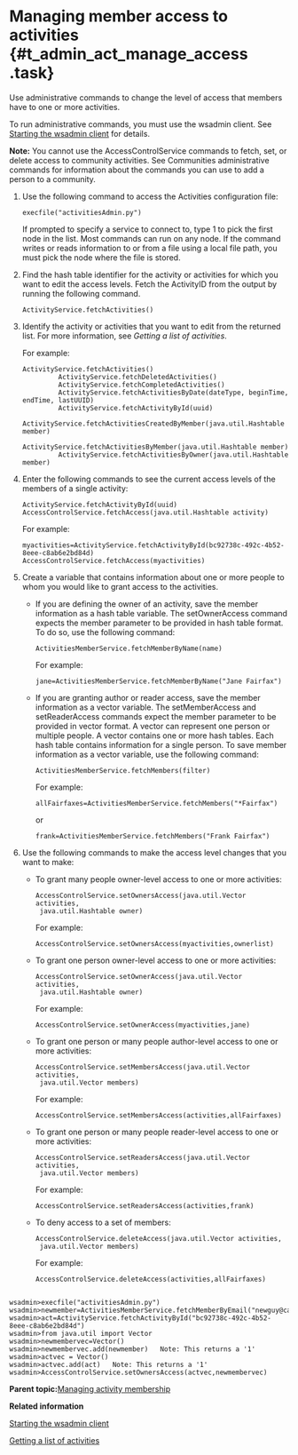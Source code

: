 # Managing member access to activities {#t_admin_act_manage_access .task}

Use administrative commands to change the level of access that members have to one or more activities.

To run administrative commands, you must use the wsadmin client. See [Starting the wsadmin client](t_admin_wsadmin_starting.md) for details.

**Note:** You cannot use the AccessControlService commands to fetch, set, or delete access to community activities. See Communities administrative commands for information about the commands you can use to add a person to a community.

1.  Use the following command to access the Activities configuration file:

    ```
    execfile("activitiesAdmin.py")
    ```

    If prompted to specify a service to connect to, type 1 to pick the first node in the list. Most commands can run on any node. If the command writes or reads information to or from a file using a local file path, you must pick the node where the file is stored.

2.  Find the hash table identifier for the activity or activities for which you want to edit the access levels. Fetch the ActivityID from the output by running the following command.

    ```
    ActivityService.fetchActivities() 
    ```

3.  Identify the activity or activities that you want to edit from the returned list. For more information, see *Getting a list of activities*.

    For example:

    ```
    ActivityService.fetchActivities()
    		 ActivityService.fetchDeletedActivities()
    		 ActivityService.fetchCompletedActivities()
    		 ActivityService.fetchActivitiesByDate(dateType, beginTime, endTime, lastUUID)
    		 ActivityService.fetchActivityById(uuid)
    		 ActivityService.fetchActivitiesCreatedByMember(java.util.Hashtable member)
    		 ActivityService.fetchActivitiesByMember(java.util.Hashtable member)
    		 ActivityService.fetchActivitiesByOwner(java.util.Hashtable member)
    ```

4.  Enter the following commands to see the current access levels of the members of a single activity:

    ```
    ActivityService.fetchActivityById(uuid)
    AccessControlService.fetchAccess(java.util.Hashtable activity)
    ```

    For example:

    ```
    myactivities=ActivityService.fetchActivityById(bc92738c-492c-4b52-8eee-c8ab6e2bd84d)
    AccessControlService.fetchAccess(myactivities) 
    ```

5.  Create a variable that contains information about one or more people to whom you would like to grant access to the activities.

    -   If you are defining the owner of an activity, save the member information as a hash table variable. The setOwnerAccess command expects the member parameter to be provided in hash table format. To do so, use the following command:

        ```
        ActivitiesMemberService.fetchMemberByName(name)
        ```

        For example:

        ```
        jane=ActivitiesMemberService.fetchMemberByName("Jane Fairfax")
        ```

    -   If you are granting author or reader access, save the member information as a vector variable. The setMemberAccess and setReaderAccess commands expect the member parameter to be provided in vector format. A vector can represent one person or multiple people. A vector contains one or more hash tables. Each hash table contains information for a single person. To save member information as a vector variable, use the following command:

        ```
        ActivitiesMemberService.fetchMembers(filter)
        ```

        For example:

        ```
        allFairfaxes=ActivitiesMemberService.fetchMembers("*Fairfax")
        ```

        or

        ```
        frank=ActivitiesMemberService.fetchMembers("Frank Fairfax")
        ```

6.  Use the following commands to make the access level changes that you want to make:

    -   To grant many people owner-level access to one or more activities:

        ```
        AccessControlService.setOwnersAccess(java.util.Vector activities, 
         java.util.Hashtable owner)
        ```

        For example:

        ```
        AccessControlService.setOwnersAccess(myactivities,ownerlist) 
        
        ```

    -   To grant one person owner-level access to one or more activities:

        ```
        AccessControlService.setOwnerAccess(java.util.Vector activities, 
         java.util.Hashtable owner)
        ```

        For example:

        ```
        AccessControlService.setOwnerAccess(myactivities,jane)
        ```

    -   To grant one person or many people author-level access to one or more activities:

        ```
        AccessControlService.setMembersAccess(java.util.Vector activities, 
         java.util.Vector members)
        ```

        For example:

        ```
        AccessControlService.setMembersAccess(activities,allFairfaxes)
        ```

    -   To grant one person or many people reader-level access to one or more activities:

        ```
        AccessControlService.setReadersAccess(java.util.Vector activities, 
         java.util.Vector members)
        ```

        For example:

        ```
        AccessControlService.setReadersAccess(activities,frank)
        ```

    -   To deny access to a set of members:

        ```
        AccessControlService.deleteAccess(java.util.Vector activities, 
         java.util.Vector members)
        ```

        For example:

        ```
        AccessControlService.deleteAccess(activities,allFairfaxes)
        ```


```

wsadmin>execfile("activitiesAdmin.py") 
wsadmin>newmember=ActivitiesMemberService.fetchMemberByEmail("newguy@cat.com") 
wsadmin>act=ActivityService.fetchActivityById("bc92738c-492c-4b52-8eee-c8ab6e2bd84d") 
wsadmin>from java.util import Vector 
wsadmin>newmembervec=Vector() 
wsadmin>newmembervec.add(newmember)   Note: This returns a '1'
wsadmin>actvec = Vector()
wsadmin>actvec.add(act)   Note: This returns a '1'
wsadmin>AccessControlService.setOwnersAccess(actvec,newmembervec)

```

**Parent topic:**[Managing activity membership](../admin/c_admin_act_manage_membership.md)

**Related information**  


[Starting the wsadmin client](../admin/t_admin_wsadmin_starting.md)

[Getting a list of activities](../admin/t_admin_act_fetch_activities.md)

